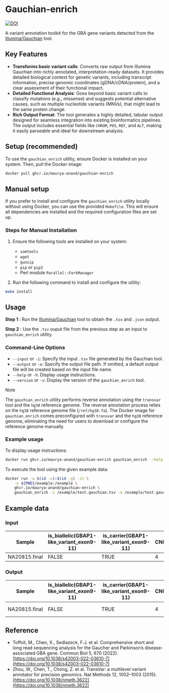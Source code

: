 # Gauchian-enrich

[![DOI](https://zenodo.org/badge/DOI/10.5281/zenodo.16366908.svg)](https://doi.org/10.5281/zenodo.16366908)

A variant annotation toolkit for the GBA gene variants detected from the [Illumina/Gauchian](https://github.com/Illumina/Gauchian) tool.

## Key Features

- **Transforms basic variant calls**: Converts raw output from Illumina Gauchian into richly annotated, interpretation-ready datasets.  It provides detailed biological context for genetic variants, including transcript information, precise genomic coordinates (gDNA/cDNA/protein), and a clear assessment of their functional impact.
- **Detailed Functional Analysis**: Goes beyond basic variant calls to classify mutations (e.g., missense) and suggests potential alternative causes, such as multiple nucleotide variants (MNVs), that might lead to the same protein change.
- **Rich Output Format**: The tool generates a highly detailed, tabular output designed for seamless integration into existing bioinformatics pipelines. The output includes essential fields like `CHROM`, `POS`, `REF`, and `ALT`, making it easily parseable and ideal for downstream analysis.

## Setup (recommended)

To use the `gauchian_enrich` utility, ensure Docker is installed on your system. Then, pull the Docker image:

```bash
docker pull ghcr.io/maurya-anand/gauchian-enrich
```

## Manual setup

If you prefer to install and configure the `gauchian_enrich` utility locally without using Docker, you can use the provided `Makefile`. This will ensure all dependencies are installed and the required configuration files are set up.

### Steps for Manual Installation

1. Ensure the following tools are installed on your system:
   - `samtools`
   - `wget`
   - `gunzip`
   - `pip` or `pip3`
   - Perl module `Parallel::ForkManager`

2. Run the following command to install and configure the utility:

```bash
make install
```

## Usage

**Step 1** : Run the [Illumina/Gauchian](https://github.com/Illumina/Gauchian) tool to obtain the `.tsv` and `.json` output.

**Step 2** : Use the `.tsv` ouput file from the previous step as an input to `gauchian_enrich` utility.

### Command-Line Options

- `--input` or `-i`: Specify the input `.tsv` file generated by the Gauchian tool.
- `--output` or `-o`: Specify the output file path. If omitted, a default output file will be created based on the input file name.
- `--help` or `-h`: Display usage instructions.
- `--version` or `-v`: Display the version of the `gauchian_enrich` tool.

>[!Note]
> The `gauchian_enrich` utility performs reverse annotation using the `transvar` tool and the `hg38` reference genome.
> The reverse annotation process relies on the `hg38` reference genome file (`/ref/hg38.fa`). The Docker image for `gauchian_enrich` comes preconfigured with `transvar` and the `hg38` reference genome, eliminating the need for users to download or configure the reference genome manually.

### Example usage

To display usage instructions:

```bash
docker run ghcr.io/maurya-anand/gauchian-enrich gauchian_enrich --help
```

To execute the tool using the given example data:

```bash
docker run -u $(id -u):$(id -g) -it \
    -v ${PWD}/example:/example \
    ghcr.io/maurya-anand/gauchian-enrich \
    gauchian_enrich -i /example/test.gauchian.tsv -o /example/test.gauchian.annotated.tsv
```

## Example data

### Input

| Sample           | is_biallelic(GBAP1-like_variant_exon9-11) | is_carrier(GBAP1-like_variant_exon9-11) | CN(GBA+GBAP1) | deletion_breakpoint_in_GBA | GBAP1-like_variant_exon9-11 | other_unphased_variants |
|-------------------|------------------------------------------|------------------------------------------|---------------|-----------------------------|-----------------------------|--------------------------|
| NA20815.final     | FALSE                                    | TRUE                                     | 4             | N/A                         | L483P/

### Output

| Sample         | is_biallelic(GBAP1-like_variant_exon9-11) | is_carrier(GBAP1-like_variant_exon9-11) | CN(GBA+GBAP1) | deletion_breakpoint_in_GBA | GBAP1-like_variant_exon9-11 | other_unphased_variants | input      | transcript                    | gene | strand | coordinates(gDNA/cDNA/protein)                          | region                   | info                                                                                                                                                                                                                                                                                                                      | CHROM | POS       | REF | ALT |
|----------------|--------------------------------------------|------------------------------------------|----------------|-----------------------------|------------------------------|--------------------------|------------|----------------------------------|------|--------|---------------------------------------------------------|--------------------------|---------------------------------------------------------------------------------------------------------------------------------------------------------------------------------------------------------------------------------------------------------------------------------------------------------------------------|--------|------------|-----|-----|
| NA20815.final  | FALSE                                      | TRUE                                     | 4              | N/A                         | L483P/                       | None                     | GBA:L483P | NM_001005742.2 (protein_coding) | GBA  | -      | chr1:g.155235252A>G/c.1448T>C/p.L483P                  | inside_[cds_in_exon_11] | CSQN=Missense;reference_codon=CTG;candidate_codons=CCT,CCG,CCA,CCC;candidate_mnv_variants=chr1:g.155235251_155235252delCAinsAG,chr1:g.155235251_155235252delCAinsTG,chr1:g.155235251_155235252delCAinsGG;dbxref=GeneID:2629,HGNC:HGNC:4177,MIM:606463;aliases=NP_001005742;source=RefSeq | chr1   | 155235252 | A   | G   |

## Reference

- Toffoli, M., Chen, X., Sedlazeck, F.J. et al. Comprehensive short and long read sequencing analysis for the Gaucher and Parkinson’s disease-associated GBA gene. Commun Biol 5, 670 (2022). [https://doi.org/10.1038/s42003-022-03610-7](https://doi.org/10.1038/s42003-022-03610-7)
- Zhou, W., Chen, T., Chong, Z. et al. TransVar: a multilevel variant annotator for precision genomics. Nat Methods 12, 1002–1003 (2015). [https://doi.org/10.1038/nmeth.3622](https://doi.org/10.1038/nmeth.3622)
